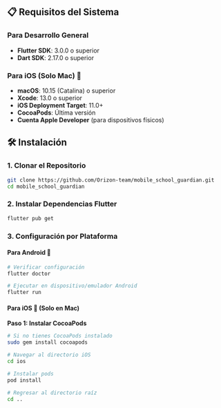 

## 📋 Requisitos del Sistema

### Para Desarrollo General
- **Flutter SDK**: 3.0.0 o superior
- **Dart SDK**: 2.17.0 o superior

### Para iOS (Solo Mac) 🍎
- **macOS**: 10.15 (Catalina) o superior
- **Xcode**: 13.0 o superior
- **iOS Deployment Target**: 11.0+
- **CocoaPods**: Última versión
- **Cuenta Apple Developer** (para dispositivos físicos)

## 🛠️ Instalación

### 1. Clonar el Repositorio
```bash
git clone https://github.com/Orizon-team/mobile_school_guardian.git
cd mobile_school_guardian
```

### 2. Instalar Dependencias Flutter
```bash
flutter pub get
```

### 3. Configuración por Plataforma

#### Para Android 🤖
```bash
# Verificar configuración
flutter doctor

# Ejecutar en dispositivo/emulador Android
flutter run
```

#### Para iOS 🍎 (Solo en Mac)

**Paso 1: Instalar CocoaPods**
```bash
# Si no tienes CocoaPods instalado
sudo gem install cocoapods

# Navegar al directorio iOS
cd ios

# Instalar pods
pod install

# Regresar al directorio raíz
cd ..
```

